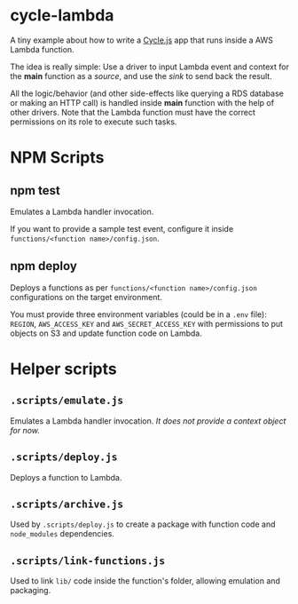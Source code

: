 # cycle-lambda

A tiny example about how to write a [Cycle.js](https://cycle.js.org/) app that runs inside a AWS Lambda function.

The idea is really simple: Use a driver to input Lambda event and context for the **main** function as a *source*, and use the *sink* to send back the result.

All the logic/behavior (and other side-effects like querying a RDS database or making an HTTP call) is handled inside **main** function with the help of other drivers. Note that the Lambda function must have the correct permissions on its role to execute such tasks.

# NPM Scripts

## npm test

Emulates a Lambda handler invocation.

If you want to provide a sample test event, configure it inside `functions/<function name>/config.json`.

## npm deploy

Deploys a functions as per `functions/<function name>/config.json` configurations on the target environment.

You must provide three environment variables (could be in a `.env` file): `REGION`, `AWS_ACCESS_KEY` and `AWS_SECRET_ACCESS_KEY` with permissions to put objects on S3 and update function code on Lambda.

# Helper scripts

## `.scripts/emulate.js`

Emulates a Lambda handler invocation. *It does not provide a context object for now.*

## `.scripts/deploy.js`

Deploys a function to Lambda.

## `.scripts/archive.js`

Used by `.scripts/deploy.js` to create a package with function code and `node_modules` dependencies.

## `.scripts/link-functions.js`

Used to link `lib/` code inside the function's folder, allowing emulation and packaging.
